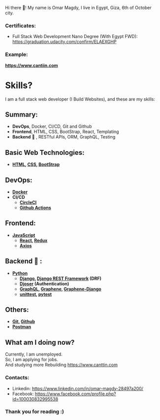 
Hi there 👋! My name is Omar Magdy, I live in Egypt, 
Giza, 6th of October city. 



### Certificates:

- Full Stack Web Development Nano Degree (With Egypt FWD):   
https://graduation.udacity.com/confirm/ELAEXGHP

### Example:
**https://www.cantiin.com**






# Skills?
I am a full stack web developer (I Build Websites), and these are my skills:




## Summary:

- **DevOps**, Docker, CI/CD, Git and Github
- **Frontend**, HTML, CSS, BootStrap, React, Templating
- **Backend** :muscle: , RESTful APIs, ORM, GraphQL, Testing

<b>


## Basic Web Technologies:
- [HTML](https://www.w3schools.com/html/),
	[CSS](https://www.w3schools.com/css/default.asp),
	[BootStrap](https://getbootstrap.com/)


## DevOps:
- [Docker](https://www.docker.com/)
- CI/CD
	- [CircleCI](https://circleci.com/)
	- [Github Actions](https://docs.github.com/en/actions)






## Frontend:
- [JavaScript](https://www.w3schools.com/js/)
	- [React](https://reactjs.org/), [Redux](https://redux.js.org/)
	- [Axios](https://axios-http.com/)





## Backend :muscle: :



- [Python](https://www.w3schools.com/python/)
	- [Django](https://docs.djangoproject.com), 
		[Django REST Framework](https://www.django-rest-framework.org/) (DRF)
	- [Djoser](https://djoser.readthedocs.io) (Authentication)
	- [GraphQL](https://graphql.org/), 
		[Graphene](https://graphene-python.org/), 
		[Graphene-Django](https://docs.graphene-python.org/projects/django)
	- [unittest](https://docs.python.org/3/library/unittest.html), 
		[pytest](https://pypi.org/project/pytest/)





## Others:
- [Git](https://git-scm.com/), [Github](https://github.com/)
- [Postman](https://www.postman.com/)







</b>







## What am I doing now?
Currently, I am unemployed.  
So, I am applying for jobs.  
And studying more Rebuilding https://www.canttin.com 








### Contacts:
- Linkedin: https://www.linkedin.com/in/omar-magdy-28497a200/
- Facebook: https://www.facebook.com/profile.php?id=100030832995538


### Thank you for reading :)

<!--
**OmarThinks/OmarThinks** is a ✨ _special_ ✨ repository because its `README.md` (this file) appears on your GitHub profile.

Here are some ideas to get you started:

- 🔭 I’m currently working on ...
- 🌱 I’m currently learning ...
- 👯 I’m looking to collaborate on ...
- 🤔 I’m looking for help with ...
- 💬 Ask me about ...
- 📫 How to reach me: ...
- ⚡ Fun fact: ...
-->
